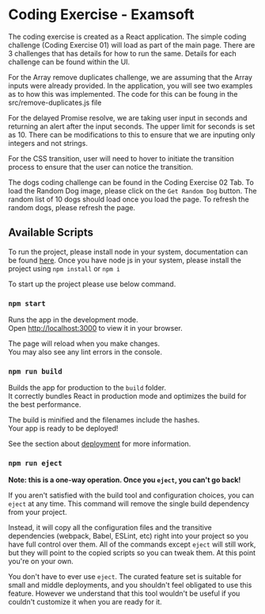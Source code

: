 # Coding Exercise - Examsoft

The coding exercise is created as a React application. The simple coding challenge (Coding Exercise 01) will load as part of the main page. 
There are 3 challenges that has details for how to run the same. Details for each challenge can be found within the UI.


For the Array remove duplicates challenge, we are assuming that the Array inputs were already provided. In the application, you will see two examples as to how this was implemented. The code for this can be foung in the src/remove-duplicates.js file

For the delayed Promise resolve, we are taking user input in seconds and returning an alert after the input seconds. The upper limit for seconds is set as 10. There can be modifications to this to ensure that we are inputing only integers and not strings.

For the CSS transition, user will need to hover to initiate the transition process to ensure that the user can notice the transition.

The dogs coding challenge can be found in the Coding Exercise 02 Tab. To load the Random Dog image, please click on the `Get Random Dog` button. The random list of 10 dogs should load once you load the page. To refresh the random dogs, please refresh the page.

## Available Scripts

To run the project, please install node in your system, documentation can be found [here](https://nodejs.org/en/).
Once you have node js in your system, please install the project using `npm install` or `npm i`

To start up the project please use below command.
### `npm start`

Runs the app in the development mode.\
Open [http://localhost:3000](http://localhost:3000) to view it in your browser.

The page will reload when you make changes.\
You may also see any lint errors in the console.

### `npm run build`

Builds the app for production to the `build` folder.\
It correctly bundles React in production mode and optimizes the build for the best performance.

The build is minified and the filenames include the hashes.\
Your app is ready to be deployed!

See the section about [deployment](https://facebook.github.io/create-react-app/docs/deployment) for more information.

### `npm run eject`

**Note: this is a one-way operation. Once you `eject`, you can't go back!**

If you aren't satisfied with the build tool and configuration choices, you can `eject` at any time. This command will remove the single build dependency from your project.

Instead, it will copy all the configuration files and the transitive dependencies (webpack, Babel, ESLint, etc) right into your project so you have full control over them. All of the commands except `eject` will still work, but they will point to the copied scripts so you can tweak them. At this point you're on your own.

You don't have to ever use `eject`. The curated feature set is suitable for small and middle deployments, and you shouldn't feel obligated to use this feature. However we understand that this tool wouldn't be useful if you couldn't customize it when you are ready for it.
